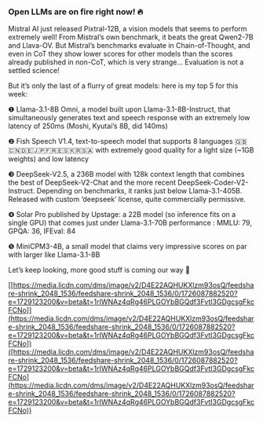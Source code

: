 
### Open LLMs are on fire right now! 🔥

Mistral AI just released Pixtral-12B,  a vision models that seems to perform extremely well! From Mistral’s own benchmark, it beats the great Qwen2-7B and Llava-OV. But Mistral’s benchmarks evaluate in Chain-of-Thought, and even in CoT they show lower scores for other models than the scores already published in non-CoT, which is very strange… Evaluation is not a settled science!

But it’s only the last of a flurry of great models: here is my top 5 for this week:

❶ Llama-3.1-8B Omni, a model built upon Llama-3.1-8B-Instruct, that simultaneously generates text and speech response with an extremely low latency of 250ms (Moshi, Kyutai’s 8B, did 140ms)

❷ Fish Speech V1.4, text-to-speech model that supports 8 languages 🇬🇧🇨🇳🇩🇪🇯🇵🇫🇷🇪🇸🇰🇷🇸🇦 with extremely good quality for a light size (~1GB weights) and low latency

❸ DeepSeek-V2.5, a 236B model with 128k context length that combines the best of DeepSeek-V2-Chat and the more recent DeepSeek-Coder-V2-Instruct. Depending on benchmarks, it ranks just below Llama-3.1-405B. Released with custom ‘deepseek’ license, quite commercially permissive.

❹ Solar Pro published by Upstage: a 22B model (so inference fits on a single GPU) that comes just under Llama-3.1-70B performance : MMLU: 79, GPQA: 36, IFEval: 84

❺ MiniCPM3-4B, a small model that claims very impressive scores on par with larger like Llama-3.1-8B

Let’s keep looking, more good stuff is coming our way 🔭

[[https://media.licdn.com/dms/image/v2/D4E22AQHUKXlzm93osQ/feedshare-shrink_2048_1536/feedshare-shrink_2048_1536/0/1726087882520?e=1729123200&v=beta&t=1rIWNAz4qRg46PLGOYbBGQdf3FvtI3GDgcsgFkcFCNo]](https://media.licdn.com/dms/image/v2/D4E22AQHUKXlzm93osQ/feedshare-shrink_2048_1536/feedshare-shrink_2048_1536/0/1726087882520?e=1729123200&v=beta&t=1rIWNAz4qRg46PLGOYbBGQdf3FvtI3GDgcsgFkcFCNo])([https://media.licdn.com/dms/image/v2/D4E22AQHUKXlzm93osQ/feedshare-shrink_2048_1536/feedshare-shrink_2048_1536/0/1726087882520?e=1729123200&v=beta&t=1rIWNAz4qRg46PLGOYbBGQdf3FvtI3GDgcsgFkcFCNo](https://media.licdn.com/dms/image/v2/D4E22AQHUKXlzm93osQ/feedshare-shrink_2048_1536/feedshare-shrink_2048_1536/0/1726087882520?e=1729123200&v=beta&t=1rIWNAz4qRg46PLGOYbBGQdf3FvtI3GDgcsgFkcFCNo))